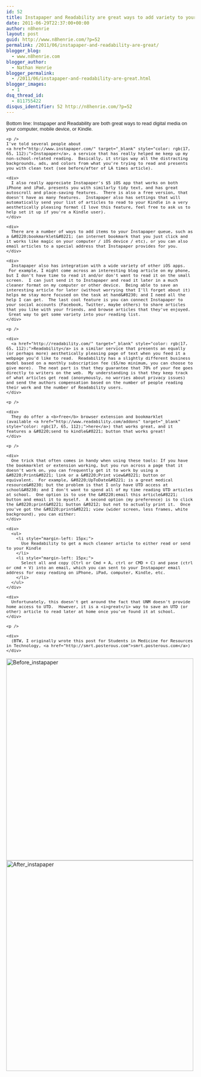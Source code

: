 ```yaml
---
id: 52
title: Instapaper and Readability are great ways to add variety to your reading
date: 2011-06-29T22:37:00+00:00
author: n8henrie
layout: post
guid: http://www.n8henrie.com/?p=52
permalink: /2011/06/instapaper-and-readability-are-great/
blogger_blog:
  - www.n8henrie.com
blogger_author:
  - Nathan Henrie
blogger_permalink:
  - /2011/06/instapaper-and-readability-are-great.html
blogger_images:
  - 1
dsq_thread_id:
  - 811755422
disqus_identifier: 52 http://n8henrie.com/?p=52
---
```

<div>
  <div style="border-collapse: collapse; font-family: arial, sans-serif; font-size: 13px;">
    <div>
      Bottom line: Instapaper and Readability are both great ways to read digital media on your computer, mobile device, or Kindle.
    </div>
    
    <p />
    I've told several people about 
    <a href="http://www.instapaper.com/" target="_blank" style="color: rgb(17, 65, 112);">Instapaper</a>, a service that has really helped me keep up my non-school-related reading.  Basically, it strips way all the distracting backgrounds, ads, and colors from what you're trying to read and presents you with clean text (see before/after of LA times article). 
    
    <div>
      I also really appreciate Instapaper's $5 iOS app that works on both iPhone and iPad, presents you with similarly tidy text, and has great autoscroll and place-saving features.  There is also a free version, that doesn't have as many features.  Instapaper also has settings that will automatically send your list of articles to read to your Kindle in a very aesthetically pleasing format (I love this feature, feel free to ask us to help set it up if you're a Kindle user).
    </div>
    
    <div>
      There are a number of ways to add items to your Instapaper queue, such as a &#8220;bookmarklet&#8221; (an internet bookmark that you just click and it works like magic on your computer / iOS device / etc), or you can also email articles to a special address that Instapaper provides for you.
    </div>
    
    <div>
      Instapaper also has integration with a wide variety of other iOS apps.  For example, I might come across an interesting blog article on my phone, but I don't have time to read it and/or don't want to read it on the small screen.  I can just send it to Instapaper and read it later in a much cleaner format on my computer or other device.  Being able to save an interesting article for later (without worrying that I'll forget about it) helps me stay more focused on the task at hand&#8230; and I need all the help I can get.  The last cool feature is you can connect Instapaper to your social accounts (Facebook, Twitter, maybe others) to share articles that you like with your friends, and browse articles that they've enjoyed.  Great way to get some variety into your reading list.
    </div>
    
    <p />
    
    <div>
      <a href="http://readability.com/" target="_blank" style="color: rgb(17, 65, 112);">Readability</a> is a similar service that presents an equally (or perhaps more) aesthetically pleasing page of text when you feed it a webpage you'd like to read.  Readability has a slightly different business model based on a monthly subscription fee ($5/mo minimum, you can choose to give more).  The neat part is that they guarantee that 70% of your fee goes directly to writers on the web.  My understanding is that they keep track of what articles get read (anonymously, no worries about privacy issues) and send the authors compensation based on the number of people reading their work and the number of Readability users.
    </div>
    
    <p />
    
    <div>
      They do offer a <b>free</b> browser extension and bookmarklet (available <a href="http://www.readability.com/addons" target="_blank" style="color: rgb(17, 65, 112);">here</a>) that works great, and it features a &#8220;send to kindle&#8221; button that works great!
    </div>
    
    <p />
    
    <div>
      One trick that often comes in handy when using these tools: If you have the bookmarklet or extension working, but you run across a page that it doesn't work on, you can frequently get it to work by using a &#8220;Print&#8221; link or a &#8220;Print view&#8221; button or equivalent.  For example, &#8220;UpToDate&#8221; is a great medical resource&#8230; but the problem is that I only have UTD access at school&#8230; and I don't want to spend all of my time reading UTD articles at school.  One option is to use the &#8220;email this article&#8221; button and email it to myself.  A second option (my preference) is to click the &#8220;print&#8221; button &#8212; but not to actually print it.  Once you've got the &#8220;print&#8221; view (wider screen, less frames, white background), you can either:
    </div>
    
    <div>
      <ul>
        <li style="margin-left: 15px;">
          Use Readability to get a much cleaner article to either read or send to your Kindle
        </li>
        <li style="margin-left: 15px;">
          Select all and copy (Ctrl or Cmd + A, ctrl or CMD + C) and pase (ctrl or cmd + V) into an email, which you can sent to your Instapaper email address for easy reading on iPhone, iPad, computer, Kindle, etc.
        </li>
      </ul>
    </div>
    
    <div>
      Unfortunately, this doesn't get around the fact that UNM doesn't provide home access to UTD.  However, it is a <i>great</i> way to save an UTD (or other) article to read later at home once you've found it at school.
    </div>
    
    <p />
    
    <div>
      (BTW, I originally wrote this post for Students in Medicine for Resources in Technology, <a href="http://smrt.posterous.com">smrt.posterous.com</a>)
    </div>
  </div>
  
  <p>
    <div>
      <a href="{{ site.url }}/uploads/2012/09/Before_Instapaper.jpg.scaled.500.jpg"><img alt="Before_instapaper" height="539" src="{{ site.url }}/uploads/2012/09/Before_Instapaper.jpg.scaled.500.jpg" width="500" /></a> <a href="{{ site.url }}/uploads/2012/09/After_Instapaper.jpg.scaled.500.jpg"><img alt="After_instapaper" height="562" src="{{ site.url }}/uploads/2012/09/After_Instapaper.jpg.scaled.500.jpg" width="500" /></a>
    </div>
  </p>
</div>

<div>
</div>